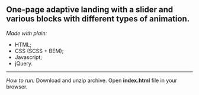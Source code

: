 **One-page adaptive landing with a slider and various blocks with different types of animation.**
---

_Made with plain:_

- HTML;
- CSS (SCSS + BEM);
- Javascript;
- jQuery.

---

_How to run:_
Download and unzip archive.
Open **index.html** file in your browser.
